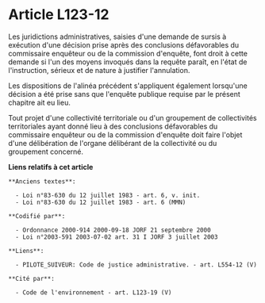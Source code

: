 # Article L123-12

Les juridictions administratives, saisies d'une demande de sursis à exécution d'une décision prise après des conclusions
défavorables du commissaire enquêteur ou de la commission d'enquête, font droit à cette demande si l'un des moyens invoqués
dans la requête paraît, en l'état de l'instruction, sérieux et de nature à justifier l'annulation.

Les dispositions de l'alinéa précédent s'appliquent également lorsqu'une décision a été prise sans que l'enquête publique
requise par le présent chapitre ait eu lieu.

Tout projet d'une collectivité territoriale ou d'un groupement de collectivités territoriales ayant donné lieu à des
conclusions défavorables du commissaire enquêteur ou de la commission d'enquête doit faire l'objet d'une délibération de
l'organe délibérant de la collectivité ou du groupement concerné.

**Liens relatifs à cet article**

	**Anciens textes**:

	  - Loi n°83-630 du 12 juillet 1983 - art. 6, v. init.
	  - Loi n°83-630 du 12 juillet 1983 - art. 6 (MMN)

	**Codifié par**:

	  - Ordonnance 2000-914 2000-09-18 JORF 21 septembre 2000
	  - Loi n°2003-591 2003-07-02 art. 31 I JORF 3 juillet 2003

	**Liens**:

	  - PILOTE_SUIVEUR: Code de justice administrative. - art. L554-12 (V)

	**Cité par**:

	  - Code de l'environnement - art. L123-19 (V)
